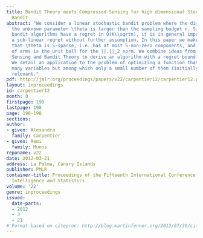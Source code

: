 ```yaml
---
title: Bandit Theory meets Compressed Sensing for high dimensional Stochastic Linear
  Bandit
abstract: "We consider a linear stochastic bandit problem where the dimension K of
  the unknown parameter \theta is larger than the sampling budget n. Since usual linear
  bandit algorithms have a regret in O(K\\sqrtn), it is in general impossible to obtain
  a sub-linear regret without further assumption. In this paper we make the assumption
  that \theta is S-sparse, i.e. has at most S-non-zero components, and that the space
  of arms is the unit ball for the ||.||_2 norm. We combine ideas from Compressed
  Sensing and Bandit Theory to derive an algorithm with a regret bound in O(S\\sqrtn).
  We detail an application to the problem of optimizing a function that depends on
  many variables but among which only a small number of them (initially unknown) are
  relevant."
pdf: http://jmlr.org/proceedings/papers/v22/carpentier12/carpentier12.pdf
layout: inproceedings
id: carpentier12
month: 0
firstpage: 190
lastpage: 198
page: 190-198
sections: 
author:
- given: Alexandra
  family: Carpentier
- given: Remi
  family: Munos
reponame: v22
date: 2012-03-21
address: La Palma, Canary Islands
publisher: PMLR
container-title: Proceedings of the Fifteenth International Conference on Artificial
  Intelligence and Statistics
volume: '22'
genre: inproceedings
issued:
  date-parts:
  - 2012
  - 3
  - 21
# Format based on citeproc: http://blog.martinfenner.org/2013/07/30/citeproc-yaml-for-bibliographies/
---
```


